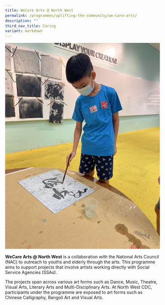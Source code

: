 ```yaml
---
title: WeCare Arts @ North West
permalink: /programmes/uplifting-the-community/we-care-arts/
description: ""
third_nav_title: Caring
variant: markdown
---
```

![](/images/Programmes/Uplifting%20The%20Community/Image%20(1).jpeg)

**WeCare Arts @ North West** is a collaboration with the National Arts Council (NAC) to outreach to youths and elderly through the arts. This programme aims to support projects that involve artists working directly with Social Service Agencies (SSAs).  
  
The projects span across various art forms such as Dance, Music, Theatre, Visual Arts, Literary Arts and Multi-Disciplinary Arts. At North West CDC, participants under the programme are exposed to art forms such as Chinese Calligraphy, Rangoli Art and Visual Arts.